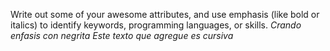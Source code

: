 Write out some of your awesome attributes, and use emphasis (like bold or italics) to identify keywords, programming languages, or skills. 
*Crando enfasis con negrita*
_Este texto que agregue es cursiva_
